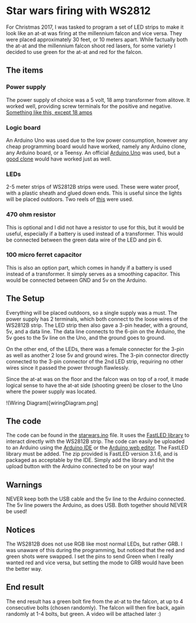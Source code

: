 # Star wars firing with WS2812

For Christmas 2017, I was tasked to program a set of LED strips to make it look like an at-at was firing at the millennium falcon and vice versa. They were placed approximately 30 feet, or 10 meters apart. While factually both the at-at and the millennium falcon shoot red lasers, for some variety I decided to use green for the at-at and red for the falcon.

## The items

### Power supply

The power supply of choice was a 5 volt, 18 amp transformer from alitove. It worked well, providing screw terminals for the positive and negative. [Something like this, except 18 amps](https://www.amazon.com/ALITOVE-Adapter-Converter-Charger-5-5x2-1mm/dp/B01M0KLECZ/ref=cm_cr_arp_d_product_top?ie=UTF8)

### Logic board

An Arduino Uno was used due to the low power consumption, however any cheap programming board would have worked, namely any Arduino clone, any Arduino board, or a Teensy. An official [Arduino Uno](https://www.amazon.com/Arduino-Uno-R3-Microcontroller-A000066/dp/B008GRTSV6/ref=sr_1_4?ie=UTF8&qid=1512700508&sr=8-4) was used, but a [good clone](https://www.amazon.com/Elegoo-Board-ATmega328P-ATMEGA16U2-Arduino/dp/B01EWOE0UU/ref=sr_1_3?ie=UTF8&qid=1512700508&sr=8-3&keywords=arduino+uno) would have worked just as well.

### LEDs

2-5 meter strips of WS2812B strips were used. These were water proof, with a plastic sheath and glued down ends. This is useful since the lights will be placed outdoors. Two reels of [this](https://www.amazon.com/dp/B018X04ES2/ref=psdc_11974311_t1_B00ZHB9M6A) were used.

### 470 ohm resistor

This is optional and I did not have a resistor to use for this, but it would be useful, especially if a battery is used instead of a transformer. This would be connected between the green data wire of the LED and pin 6.

### 100 micro ferret capacitor

This is also an option part, which comes in handy if a battery is used instead of a transformer. It simply serves as a smoothing capacitor. This would be connected between GND and 5v on the Arduino.

## The Setup

Everything will be placed outdoors, so a single supply was a must. The power supply has 2 terminals, which both connect to the loose wires of the WS2812B strip. The LED strip then also gave a 3-pin header, with a ground, 5v, and a data line. The data line connects to the 6-pin on the Arduino, the 5v goes to the 5v line on the Uno, and the ground goes to ground.

On the other end, of the LEDs, there was a female connecter for the 3-pin as well as another 2 lose 5v and ground wires. The 3-pin connector directly connected to the 3-pin connector of the 2nd LED strip, requiring no other wires since it passed the power through flawlessly.

Since the at-at was on the floor and the falcon was on top of a roof, it made logical sense to have the at-at side (shooting green) be closer to the Uno where the power supply was located.

!(Wiring Diagram)[wiringDiagram.png]

## The code

The code can be found in the [starwars.ino](/starwars.ino) file. It uses the [FastLED library](http://fastled.io/) to interact directly with the WS2812B strip. The code can easily be uploaded to an Arduino using the [Arduino IDE](https://www.arduino.cc/en/Main/Software) or the [Arduino web editor](https://create.arduino.cc/editor). The FastLED library must be added. The zip provided is FastLED version 3.1.6, and is packaged as acceptable by the IDE. Simply add the library and hit the upload button with the Arduino connected to be on your way!

## Warnings

NEVER keep both the USB cable and the 5v line to the Arduino connected. The 5v line powers the Arduino, as does USB. Both together should NEVER be used!

## Notices

The WS2812B does not use RGB like most normal LEDs, but rather GRB. I was unaware of this during the programming, but noticed that the red and green shots were swapped. I set the pins to send Green when I really wanted red and vice versa, but setting the mode to GRB would have been the better way. 

## End result

The end result has a green bolt fire from the at-at to the falcon, at up to 4 consecutive bolts (chosen randomly). The falcon will then fire back, again randomly at 1-4 bolts, but green. A video will be attached later :)
